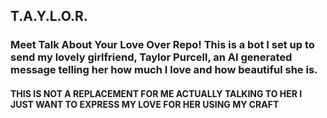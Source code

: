 ## T.A.Y.L.O.R.

### Meet Talk About Your Love Over Repo!  This is a bot I set up to send my lovely girlfriend, Taylor Purcell, an AI generated message telling her how much I love and how beautiful she is.

#### **THIS IS NOT A REPLACEMENT FOR ME ACTUALLY TALKING TO HER I JUST WANT TO EXPRESS MY LOVE FOR HER USING MY CRAFT**